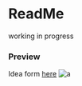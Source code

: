 # ReadMe
working in progress

### Preview
Idea form [here](https://dribbble.com/shots/17646270-Primordial-menu-concept)
![a](https://cdn.dribbble.com/users/2240158/screenshots/17646270/media/75f636d97849125ab22d6277b5aacf08.png?compress=1&resize=1000x750&vertical=top)

